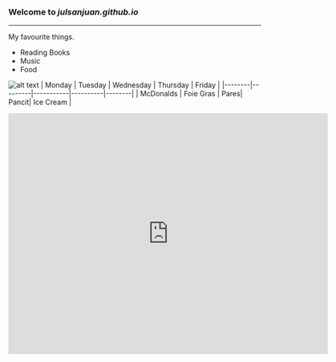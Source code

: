 ### Welcome to *julsanjuan.github.io*
---
My favourite things.
- Reading Books
- Music
- Food


![alt text](https://user-images.githubusercontent.com/118235812/203203480-b162e8dc-caed-4a29-a8c0-f5c6f7f7cb92.png)
| Monday | Tuesday | Wednesday | Thursday | Friday |
|--------|---------|-----------|----------|--------|
| McDonalds  | Foie Gras    | Pares| Pancit| Ice Cream | 


<iframe width="637" height="480" src="https://www.youtube.com/embed/NAnmu4rj5sk" title="Masculados - Jumbo Hotdog (Official Music Video)" frameborder="0" allow="accelerometer; autoplay; clipboard-write; encrypted-media; gyroscope; picture-in-picture" allowfullscreen></iframe>
